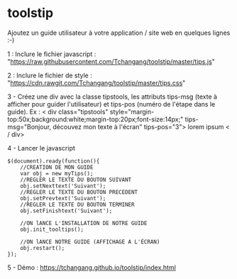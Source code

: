 # toolstip
Ajoutez un guide utilisateur à votre application / site web en quelques lignes :-)

1 : Inclure le fichier javascript : "https://raw.githubusercontent.com/Tchangang/toolstip/master/tips.js"

2 : Inclure le fichier de style : "https://cdn.rawgit.com/Tchangang/toolstip/master/tips.css"

3 - Créez une div avec la classe tipstools, les attributs tips-msg (texte à afficher pour guider l'utilisateur) et tips-pos (numéro de l'étape dans le guide).
Ex : 
< div class="tipstools" style="margin-top:50x;background:white;margin-top:20px;font-size:14px;"  tips-msg="Bonjour, découvez mon texte à l'écran" tips-pos="3">
	lorem ipsum
< / div>

4 - Lancer le javascript 

    $(document).ready(function(){
    	//CREATION DE MON GUIDE
    	var obj = new myTips();
    	//REGLER LE TEXTE DU BOUTON SUIVANT
    	obj.setNexttext('Suivant');
    	//REGLER LE TEXTE DU BOUTON PRECEDENT
    	obj.setPrevtext('Suivant');
    	//REGLER LE TEXTE DU BOUTON TERMINER
    	obj.setFinishtext('Suivant');

    	//ON lANCE L'INSTALLATION DE NOTRE GUIDE
		obj.init_tooltips();

		//ON lANCE NOTRE GUIDE (AFFICHAGE A L'ÉCRAN)
		obj.restart();
    });

5 - Démo : https://tchangang.github.io/toolstip/index.html
